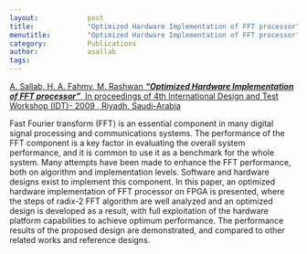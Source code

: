 ```yaml
---
layout:            post
title:             "Optimized Hardware Implementation of FFT processor"
menutitle:         "Optimized Hardware Implementation of FFT processor"
category:          Publications
author:            asallab
tags:              
---
```


[A. Sallab, H. A. Fahmy, M. Rashwan ___“Optimized Hardware Implementation of FFT
processor”___, In proceedings of 4th International Design and Test Workshop (IDT)- 2009 ,
Riyadh, Saudi-Arabia](https://ieeexplore.ieee.org/document/5404139)


Fast Fourier transform (FFT) is an essential component in many digital signal processing and communications systems. The performance of the FFT component is a key factor in evaluating the overall system performance, and it is common to use it as a benchmark for the whole system. Many attempts have been made to enhance the FFT performance, both on algorithm and implementation levels. Software and hardware designs exist to implement this component. In this paper, an optimized hardware implementation of FFT processor on FPGA is presented, where the steps of radix-2 FFT algorithm are well analyzed and an optimized design is developed as a result, with full exploitation of the hardware platform capabilities to achieve optimum performance. The performance results of the proposed design are demonstrated, and compared to other related works and reference designs.